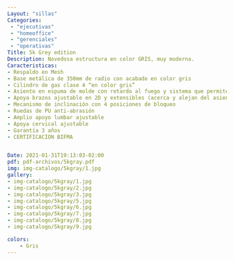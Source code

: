 ```yaml
---
Layout: "sillas"
Categories:
 - "ejecutivas"
 - "homeoffice"
 - "gerenciales"
 - "operativas"
Title: 5k Grey edition
Description: Novedosa estructura en color GRIS, muy moderna.
Caracteristicas: 
- Respaldo en Mesh
- Base metálica de 350mm de radio con acabado en color gris
- Cilindro de gas clase 4 “en color gris”
- Asiento en espuma de molde con retardo al fuego y sistema que permite ajustar la distancia con el respaldo
- Apoya brazos ajustable en 2D y extensibles (acerca y alejan del asiento)
- Mecanismo de inclinación con 4 posiciones de bloqueo
- Ruedas de PU anti-abrasión
- Amplio apoyo lumbar ajustable
- Apoya cervical ajustable
- Garantía 3 años
- CERTIFICACION BIFMA


Date: 2021-01-31T19:13:03-02:00
pdf: pdf-archivos/5kgray.pdf
img: img-catalogo/5kgray/1.jpg
gallery: 
- img-catalogo/5kgray/1.jpg
- img-catalogo/5kgray/2.jpg
- img-catalogo/5kgray/3.jpg
- img-catalogo/5kgray/5.jpg
- img-catalogo/5kgray/6.jpg
- img-catalogo/5kgray/7.jpg
- img-catalogo/5kgray/8.jpg
- img-catalogo/5kgray/9.jpg

colors:
    - Gris
---
```


